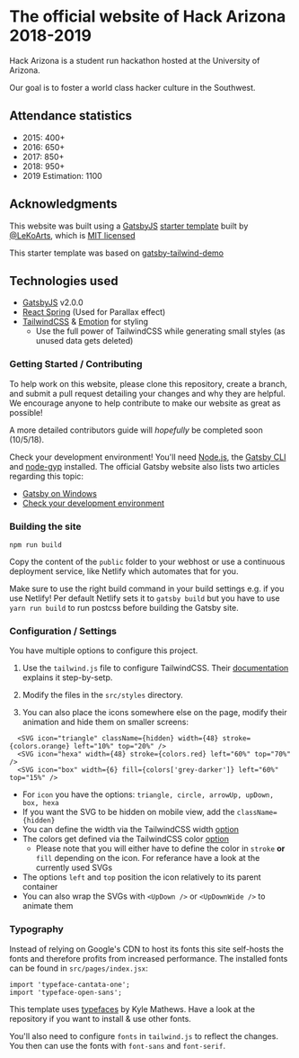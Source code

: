 # The official website of Hack Arizona 2018-2019

Hack Arizona is a student run hackathon hosted at the University of Arizona. 

Our goal is to foster a world class hacker culture in the Southwest.

## Attendance statistics

- 2015: 400+
- 2016: 650+
- 2017: 850+
- 2018: 950+
- 2019 Estimation: 1100

## Acknowledgments

This website was built using a [GatsbyJS](https://www.gatsbyjs.org/) [starter template](https://github.com/LeKoArts/gatsby-starter-portfolio-cara) built by [@LeKoArts](https://github.com/LeKoArts), which is [MIT licensed](https://github.com/LeKoArts/gatsby-starter-portfolio-cara/blob/master/LICENSE)

This starter template was based on [gatsby-tailwind-demo](https://github.com/jlengstorf/gatsby-tailwind-demo)

## Technologies used

- [GatsbyJS](https://www.gatsbyjs.org/) v2.0.0
- [React Spring](https://github.com/drcmda/react-spring) (Used for Parallax effect)
- [TailwindCSS](https://tailwindcss.com/) & [Emotion](https://emotion.sh/) for styling
    - Use the full power of TailwindCSS while generating small styles (as unused data gets deleted)

### Getting Started / Contributing

To help work on this website, please clone this repository, create a branch, and submit a pull request detailing your changes and why they are helpful. We encourage anyone to help contribute to make our website as great as possible! 

A more detailed contributors guide will *hopefully* be completed soon (10/5/18).

Check your development environment! You'll need [Node.js](https://nodejs.org/en/), the [Gatsby CLI](https://www.gatsbyjs.org/docs/) and [node-gyp](https://github.com/nodejs/node-gyp#installation) installed. The official Gatsby website also lists two articles regarding this topic:
- [Gatsby on Windows](https://www.gatsbyjs.org/docs/gatsby-on-windows/)
- [Check your development environment](https://www.gatsbyjs.org/tutorial/part-zero/)


### Building the site

```
npm run build
```
Copy the content of the ``public`` folder to your webhost or use a continuous deployment service, like Netlify which automates that for you.

Make sure to use the right build command in your build settings e.g. if you use Netlify!
Per default Netlify sets it to `gatsby build` but you have to use `yarn run build` to run postcss before building the Gatsby site.

### Configuration / Settings

You have multiple options to configure this project.

1) Use the `tailwind.js` file to configure TailwindCSS. Their [documentation](https://tailwindcss.com/docs/configuration) explains it step-by-setp.

2) Modify the files in the `src/styles` directory.

3) You can also place the icons somewhere else on the page, modify their animation and hide them on smaller screens:

```JSX
  <SVG icon="triangle" className={hidden} width={48} stroke={colors.orange} left="10%" top="20%" />
  <SVG icon="hexa" width={48} stroke={colors.red} left="60%" top="70%" />
  <SVG icon="box" width={6} fill={colors['grey-darker']} left="60%" top="15%" />
```

- For `icon` you have the options: `triangle, circle, arrowUp, upDown, box, hexa`
- If you want the SVG to be hidden on mobile view, add the `className={hidden}`
- You can define the width via the TailwindCSS width [option](https://tailwindcss.com/docs/width)
- The colors get defined via the TailwindCSS color [option](https://tailwindcss.com/docs/colors)
    - Please note that you will either have to define the color in `stroke` **or** `fill` depending on the icon. For referance have a look at the currently used SVGs
- The options `left` and `top` position the icon relatively to its parent container
- You can also wrap the SVGs with `<UpDown />` or `<UpDownWide />` to animate them

### Typography

Instead of relying on Google's CDN to host its fonts this site self-hosts the fonts and therefore profits from increased performance. The installed fonts can be found in `src/pages/index.jsx`:

```JSX
import 'typeface-cantata-one';
import 'typeface-open-sans';
```

This template uses [typefaces](https://github.com/KyleAMathews/typefaces) by Kyle Mathews. Have a look at the repository if you want to install & use other fonts.

You'll also need to configure `fonts` in `tailwind.js` to reflect the changes. You then can use the fonts with `font-sans` and `font-serif`.